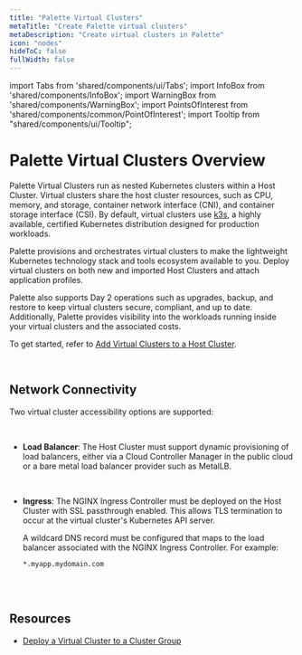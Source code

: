 ```yaml
---
title: "Palette Virtual Clusters"
metaTitle: "Create Palette virtual clusters"
metaDescription: "Create virtual clusters in Palette"
icon: "nodes"
hideToC: false
fullWidth: false
---
```


import Tabs from 'shared/components/ui/Tabs';
import InfoBox from 'shared/components/InfoBox';
import WarningBox from 'shared/components/WarningBox';
import PointsOfInterest from 'shared/components/common/PointOfInterest';
import Tooltip from "shared/components/ui/Tooltip";


# Palette Virtual Clusters Overview

Palette Virtual Clusters run as nested Kubernetes clusters within a Host Cluster. Virtual clusters share the host cluster resources, such as CPU, memory, and storage, container network interface (CNI), and container storage interface (CSI). By default, virtual clusters use [k3s](https://github.com/k3s-io/k3s), a highly available, certified Kubernetes distribution designed for production workloads.

Palette provisions and orchestrates virtual clusters to make the lightweight Kubernetes technology stack and tools ecosystem available to you. Deploy virtual clusters on both new and imported Host Clusters and attach application profiles.

Palette also supports Day 2 operations such as upgrades, backup, and restore to keep virtual clusters secure, compliant, and up to date. Additionally, Palette provides visibility into the workloads running inside your virtual clusters and the associated costs.

To get started, refer to [Add Virtual Clusters to a Host Cluster](/clusters/palette-virtual-clusters/add-virtual-cluster-to-host-cluster).


<br />

## Network Connectivity

Two virtual cluster accessibility options are supported:<p></p><br />
- **Load Balancer**: The Host Cluster must support dynamic provisioning of load balancers, either via a Cloud Controller Manager in the public cloud or a bare metal load balancer provider such as MetalLB.<p></p><br />

- **Ingress**: The NGINX Ingress Controller must be deployed on the Host Cluster with SSL passthrough enabled. This allows TLS termination to occur at the virtual cluster's Kubernetes API server.<br />

   A wildcard DNS record must be configured that maps to the load balancer associated with the NGINX Ingress Controller. For example:

   `*.myapp.mydomain.com`

<br />
<br />


## Resources

- [Deploy a Virtual Cluster to a Cluster Group](/clusters/palette-virtual-clusters/deploy-virtual-cluster)
